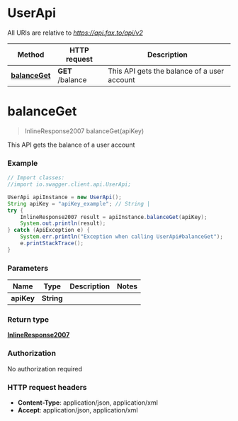 # UserApi

All URIs are relative to *https://api.fax.to/api/v2*

Method | HTTP request | Description
------------- | ------------- | -------------
[**balanceGet**](UserApi.md#balanceGet) | **GET** /balance | This API gets the balance of a user account


<a name="balanceGet"></a>
# **balanceGet**
> InlineResponse2007 balanceGet(apiKey)

This API gets the balance of a user account

### Example
```java
// Import classes:
//import io.swagger.client.api.UserApi;

UserApi apiInstance = new UserApi();
String apiKey = "apiKey_example"; // String | 
try {
    InlineResponse2007 result = apiInstance.balanceGet(apiKey);
    System.out.println(result);
} catch (ApiException e) {
    System.err.println("Exception when calling UserApi#balanceGet");
    e.printStackTrace();
}
```

### Parameters

Name | Type | Description  | Notes
------------- | ------------- | ------------- | -------------
 **apiKey** | **String**|  |

### Return type

[**InlineResponse2007**](InlineResponse2007.md)

### Authorization

No authorization required

### HTTP request headers

 - **Content-Type**: application/json, application/xml
 - **Accept**: application/json, application/xml

